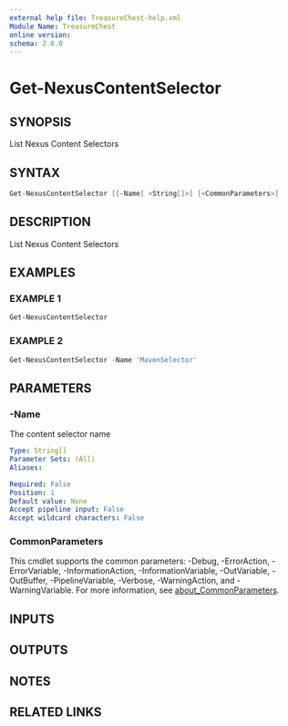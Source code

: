 ```yaml
---
external help file: TreasureChest-help.xml
Module Name: TreasureChest
online version:
schema: 2.0.0
---
```


# Get-NexusContentSelector

## SYNOPSIS

List Nexus Content Selectors

## SYNTAX

```powershell
Get-NexusContentSelector [[-Name] <String[]>] [<CommonParameters>]
```

## DESCRIPTION

List Nexus Content Selectors

## EXAMPLES

### EXAMPLE 1

```powershell
Get-NexusContentSelector
```

### EXAMPLE 2

```powershell
Get-NexusContentSelector -Name 'MavenSelector'
```

## PARAMETERS

### -Name

The content selector name

```yaml
Type: String[]
Parameter Sets: (All)
Aliases:

Required: False
Position: 1
Default value: None
Accept pipeline input: False
Accept wildcard characters: False
```

### CommonParameters

This cmdlet supports the common parameters: -Debug, -ErrorAction, -ErrorVariable, -InformationAction, -InformationVariable, -OutVariable, -OutBuffer, -PipelineVariable, -Verbose, -WarningAction, and -WarningVariable. For more information, see [about_CommonParameters](http://go.microsoft.com/fwlink/?LinkID=113216).

## INPUTS

## OUTPUTS

## NOTES

## RELATED LINKS
